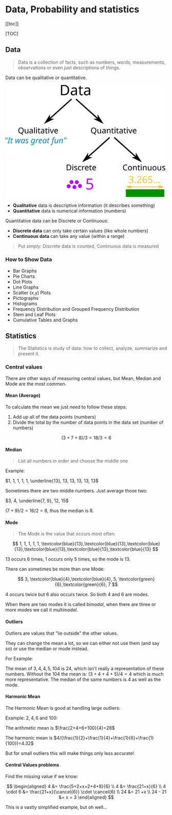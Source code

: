 # Data, Probability and statistics

[[toc]]

[TOC]

## Data

> Data is a collection of facts, such as numbers, words, measurements, observations or even just descriptions of things.

Data can be qualitative or quantitative.

![Data types](../static/math/data-types.svg)

-   **Qualitative** data is descriptive information (it describes something)
-   **Quantitative** data is numerical information (numbers)

Quantitative data can be Discrete or Continuous:

-   **Discrete data** can only take certain values (like whole numbers)
-   **Continuous data** can take any value (within a range)

> Put simply: Discrete data is counted, Continuous data is measured

### How to Show Data

-   Bar Graphs
-   Pie Charts
-   Dot Plots
-   Line Graphs
-   Scatter (x,y) Plots
-   Pictographs
-   Histograms
-   Frequency Distribution and Grouped Frequency Distribution
-   Stem and Leaf Plots
-   Cumulative Tables and Graphs

## Statistics

> The Statistics is study of data: how to collect, analyze, summarize and present it.

### Central values

There are other ways of measuring central values, but Mean, Median and Mode are the most common.

#### Mean (Average)

To calculate the mean we just need to follow these steps:

1. Add up all of the data points (numbers)
2. Divide the total by the number of data points in the data set (number of numbers)

$$
(3+7+8) / 3 = 18/3 = 6
$$

#### Median

> List all numbers in order and choose the middle one

Example:

$1, 1, 1, 1, 1, \underline{13}, 13, 13, 13, 13, 13$

Sometimes there are two middle numbers. Just average those two:

$3, 4, \underline{7, 9}, 12, 15$

$(7+9) / 2 = 16/2 = 8$, thus the median is $8$.

#### Mode

> The Mode is the value that occurs most often:

$$
1, 1, 1, 1, 1, \textcolor{blue}{13},\textcolor{blue}{13},\textcolor{blue}{13},\textcolor{blue}{13},\textcolor{blue}{13},\textcolor{blue}{13}
$$

13 occurs 6 times, 1 occurs only 5 times, so the mode is 13.

There can sometimes be more than one Mode:

$$
3, \textcolor{blue}{4},\textcolor{blue}{4}, 5, \textcolor{green}{6},\textcolor{green}{6}, 7
$$

4 occurs twice but 6 also occurs twice. So both 4 and 6 are modes.

When there are two modes it is called _bimodal_, when there are three or more modes we call it _multimodal_.

#### Outliers

Outliers are values that "lie outside" the other values.

They can change the mean a lot, so we can either not use them (and say so) or use the median or mode instead.

For Example:

The mean of $3, 4, 4, 5, 104$ is 24, which isn't really a representation of these numbers. Without the $104$ the mean is: $(3+4+4+5) / 4 = 4$ which is much more representative. The median of the same numbers is $4$ as well as the mode.

#### Harmonic Mean

The Harmonic Mean is good at handling large outliers:

Example: $2, 4, 6$ and $100$:

The arithmetic mean is $\frac{2+4+6+100}{4}=28$

The harmonic mean is $4/(\frac{1}{2}+\frac{1}{4}+\frac{1}{6}+\frac{1}{100})=4.32$

But for small outliers this will make things only less accurate!

#### Central Values problems

Find the missing value if we know:

$$
\begin{aligned}
	4 &= \frac{5+2+x+2+4+8}{6} \\
	4 &= \frac{21+x}{6} \\
	4 \cdot 6 &= \frac{21+x}{\cancel{6}} \cdot \cancel{6} \\
	24 &= 21 +x \\
	24 - 21 &= x = 3
\end{aligned}
$$

This is a vastly simplified example, but oh well...

